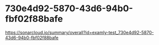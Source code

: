 # 730e4d92-5870-43d6-94b0-fbf02f88bafe
https://sonarcloud.io/summary/overall?id=examly-test_730e4d92-5870-43d6-94b0-fbf02f88bafe
